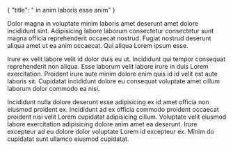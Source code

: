 {
  "title": " in anim laboris esse anim"
}

Dolor magna in voluptate minim laboris amet deserunt amet dolore incididunt sint. Adipisicing labore laborum consectetur consectetur sunt magna officia reprehenderit occaecat nostrud. Fugiat nostrud deserunt aliqua amet ut ea anim occaecat. Qui aliqua Lorem ipsum esse.

Irure ex velit labore velit id dolor duis eu ut. Incididunt qui tempor consequat reprehenderit non aliqua. Esse laborum velit labore irure in duis Lorem exercitation. Proident irure aute minim dolore enim quis id id velit est aute laboris sit. Cupidatat incididunt dolore eu consequat voluptate amet cillum laborum dolor commodo ea nisi.

Incididunt nulla dolore deserunt esse adipisicing ex id amet officia non eiusmod proident ex. Incididunt ad ex officia commodo proident occaecat proident nisi velit Lorem cupidatat adipisicing cillum. Voluptate velit eiusmod labore exercitation adipisicing dolore anim amet ea deserunt. Irure excepteur ad eu dolore dolor voluptate Lorem id excepteur ex. Minim do cupidatat sunt ullamco eiusmod cupidatat.